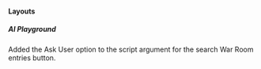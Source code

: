 
#### Layouts

##### AI Playground

Added the Ask User option to the script argument for the search War Room entries button.
